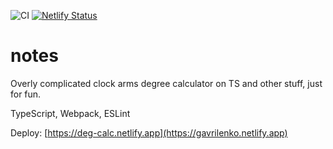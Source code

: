 ![CI](https://github.com/GavrilenkoGeorgi/notes/workflows/CI/badge.svg?branch=dev)
[![Netlify Status](https://api.netlify.com/api/v1/badges/53e51f56-e835-4257-b8b8-1abf1ddf957e/deploy-status)](https://app.netlify.com/sites/deg-calc/deploys)

# notes

Overly complicated clock arms degree calculator on TS and other stuff, just for fun.

TypeScript, Webpack, ESLint

Deploy: [https://deg-calc.netlify.app](https://gavrilenko.netlify.app)
